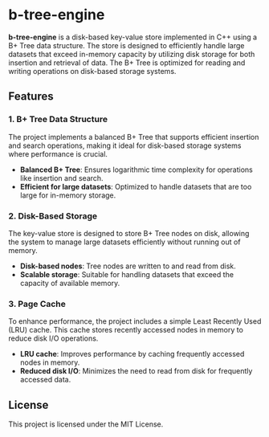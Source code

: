 # b-tree-engine

**b-tree-engine** is a disk-based key-value store implemented in C++ using a B+ Tree data structure. The store is designed to efficiently handle large datasets that exceed in-memory capacity by utilizing disk storage for both insertion and retrieval of data. The B+ Tree is optimized for reading and writing operations on disk-based storage systems.

## Features

### 1. B+ Tree Data Structure

The project implements a balanced B+ Tree that supports efficient insertion and search operations, making it ideal for disk-based storage systems where performance is crucial.
- **Balanced B+ Tree**: Ensures logarithmic time complexity for operations like insertion and search.
- **Efficient for large datasets**: Optimized to handle datasets that are too large for in-memory storage.

### 2. Disk-Based Storage

The key-value store is designed to store B+ Tree nodes on disk, allowing the system to manage large datasets efficiently without running out of memory.
- **Disk-based nodes**: Tree nodes are written to and read from disk.
- **Scalable storage**: Suitable for handling datasets that exceed the capacity of available memory.

### 3. Page Cache

To enhance performance, the project includes a simple Least Recently Used (LRU) cache. This cache stores recently accessed nodes in memory to reduce disk I/O operations.
- **LRU cache**: Improves performance by caching frequently accessed nodes in memory.
- **Reduced disk I/O**: Minimizes the need to read from disk for frequently accessed data.

## License

This project is licensed under the MIT License.

